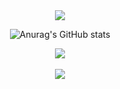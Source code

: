 <div align=center>
<img src="https://capsule-render.vercel.app/api?type=slice&color=auto&height=300&section=header&text=capsule%20render&fontSize=90" />

![Anurag's GitHub stats](https://github-readme-stats.vercel.app/api?username=chlvhksl&show_icons=true&theme=radical)
  
<img src="https://github-readme-stats.vercel.app/api/top-langs/?username=본인아이디&layout=compact"><br><br>
<img src="https://github-readme-stats.vercel.app/api?username=본인아이디&show_icons=true">  
</div>
